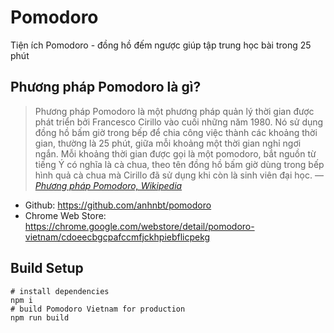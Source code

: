 # Pomodoro
Tiện ích Pomodoro - đồng hồ đếm ngược giúp tập trung học bài trong 25 phút

## Phương pháp Pomodoro là gì?

> Phương pháp Pomodoro là một phương pháp quản lý thời gian được phát triển bởi Francesco Cirillo vào cuối những năm 1980. Nó sử dụng đồng hồ bấm giờ trong bếp để chia công việc thành các khoảng thời gian, thường là 25 phút, giữa mỗi khoảng một thời gian nghỉ ngơi ngắn. Mỗi khoảng thời gian được gọi là một pomodoro, bắt nguồn từ tiếng Ý có nghĩa là cà chua, theo tên đồng hồ bấm giờ dùng trong bếp hình quả cà chua mà Cirillo đã sử dụng khi còn là sinh viên đại học.
> &mdash; <cite>
  <a href="https://vi.wikipedia.org/wiki/Ph%C6%B0%C6%A1ng_ph%C3%A1p_Pomodoro" title="Phương pháp Pomodoro">Phương pháp Pomodoro, Wikipedia</a>
</cite>

- Github: https://github.com/anhnbt/pomodoro
- Chrome Web Store: https://chrome.google.com/webstore/detail/pomodoro-vietnam/cdoeecbgcpafccmfjckhpiebflicpekg

## Build Setup

```shell
# install dependencies
npm i
# build Pomodoro Vietnam for production
npm run build